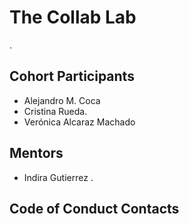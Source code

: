 # The Collab Lab

.

## Cohort Participants

- Alejandro M. Coca
- Cristina Rueda.
- Verónica Alcaraz Machado

## Mentors
- Indira Gutierrez
.

## Code of Conduct Contacts
